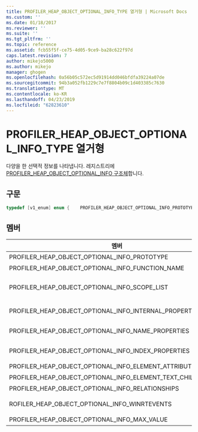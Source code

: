 ```yaml
---
title: PROFILER_HEAP_OBJECT_OPTIONAL_INFO_TYPE 열거형 | Microsoft Docs
ms.custom: ''
ms.date: 01/18/2017
ms.reviewer: ''
ms.suite: ''
ms.tgt_pltfrm: ''
ms.topic: reference
ms.assetid: fcb55f5f-ce75-4d05-9ce9-ba28c622f97d
caps.latest.revision: 7
author: mikejo5000
ms.author: mikejo
manager: ghogen
ms.openlocfilehash: 0a56b05c572ec5d91914dd046bfdfa39224a07de
ms.sourcegitcommit: 94b3a052fb1229c7e7f8804b09c1d403385c7630
ms.translationtype: MT
ms.contentlocale: ko-KR
ms.lasthandoff: 04/23/2019
ms.locfileid: "62823610"
---
```

# <a name="profilerheapobjectoptionalinfotype-enumeration"></a>PROFILER_HEAP_OBJECT_OPTIONAL_INFO_TYPE 열거형
다양을 한 선택적 정보를 나타냅니다. 레지스트리에 [PROFILER_HEAP_OBJECT_OPTIONAL_INFO 구조체](../../winscript/reference/profiler-heap-object-optional-info-structure.md)합니다.  
  
## <a name="syntax"></a>구문  
  
```cpp
typedef [v1_enum] enum {    PROFILER_HEAP_OBJECT_OPTIONAL_INFO_PROTOTYPE                    = 0x00000001,    PROFILER_HEAP_OBJECT_OPTIONAL_INFO_FUNCTION_NAME                = 0x00000002,    PROFILER_HEAP_OBJECT_OPTIONAL_INFO_SCOPE_LIST                   = 0x00000003,    PROFILER_HEAP_OBJECT_OPTIONAL_INFO_INTERNAL_PROPERTY            = 0x00000004,    PROFILER_HEAP_OBJECT_OPTIONAL_INFO_NAME_PROPERTIES              = 0x00000005,    PROFILER_HEAP_OBJECT_OPTIONAL_INFO_INDEX_PROPERTIES             = 0x00000006,    PROFILER_HEAP_OBJECT_OPTIONAL_INFO_ELEMENT_ATTRIBUTES_SIZE      = 0x00000007,    PROFILER_HEAP_OBJECT_OPTIONAL_INFO_ELEMENT_TEXT_CHILDREN_SIZE   = 0x00000008,    PROFILER_HEAP_OBJECT_OPTIONAL_INFO_RELATIONSHIPS                = 0x00000009,    PROFILER_HEAP_OBJECT_OPTIONAL_INFO_WINRTEVENTS                  = 0x0000000A,    PROFILER_HEAP_OBJECT_OPTIONAL_INFO_MAX_VALUE                    = PROFILER_HEAP_OBJECT_OPTIONAL_INFO_WINRTEVENTS} PROFILER_HEAP_OBJECT_OPTIONAL_INFO_TYPE;  
```  
  
## <a name="members"></a>멤버  
  
|멤버|값|설명|  
|------------|-----------|-----------------|  
|PROFILER_HEAP_OBJECT_OPTIONAL_INFO_PROTOTYPE|0x00000001|힙 개체의 프로토타입에 대 한 정보입니다.|  
|PROFILER_HEAP_OBJECT_OPTIONAL_INFO_FUNCTION_NAME|0x00000002|힙 개체의 함수 이름에 대 한 정보입니다.|  
|PROFILER_HEAP_OBJECT_OPTIONAL_INFO_SCOPE_LIST|0x00000003|힙 개체에 대 한 정보 [PROFILER_HEAP_OBJECT_SCOPE_LIST 구조체](../../winscript/reference/profiler-heap-object-scope-list-structure.md)합니다.|  
|PROFILER_HEAP_OBJECT_OPTIONAL_INFO_INTERNAL_PROPERTY|0x00000004|힙 개체의 내부 속성에 대 한 정보를 제공 합니다.|  
|PROFILER_HEAP_OBJECT_OPTIONAL_INFO_NAME_PROPERTIES|0x00000005|힙 개체의 이름 속성에 대 한 정보를 제공 합니다.|  
|PROFILER_HEAP_OBJECT_OPTIONAL_INFO_INDEX_PROPERTIES|0x00000006|힙 개체의 인덱스 속성에 대 한 정보를 제공 합니다.|  
|PROFILER_HEAP_OBJECT_OPTIONAL_INFO_ELEMENT_ATTRIBUTES_SIZE|0x00000007|크기는 DOM 요소와 연관 된 특성입니다.|  
|PROFILER_HEAP_OBJECT_OPTIONAL_INFO_ELEMENT_TEXT_CHILDREN_SIZE|0x00000008|DOM 요소와 연결 된 텍스트의 크기입니다.|  
|PROFILER_HEAP_OBJECT_OPTIONAL_INFO_RELATIONSHIPS|0x00000009|힙 개체의 관계에 대 한 정보입니다.|  
|ROFILER_HEAP_OBJECT_OPTIONAL_INFO_WINRTEVENTS|0x0000000A|힙 개체의 Windows 런타임 이벤트에 대 한 정보를 제공 합니다.|  
|PROFILER_HEAP_OBJECT_OPTIONAL_INFO_MAX_VALUE|PROFILER_HEAP_OBJECT_OPTIONAL_INFO_WINRTEVENTS|이 열거형의 최대값입니다.|